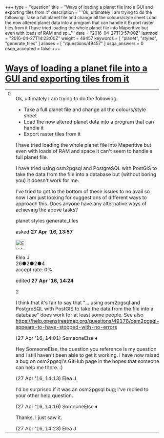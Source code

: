 +++
type = "question"
title = "Ways of loading a planet file into a GUI and exporting tiles from it"
description = '''Ok, ultimately I am trying to do the following:  Take a full planet file and change all the colours/style sheet Load the now altered planet data into a program that can handle it Export raster tiles from it  I have tried loading the whole planet file into Maperitive but even with loads of RAM and sp...'''
date = "2016-04-27T13:57:00Z"
lastmod = "2016-04-27T14:23:00Z"
weight = 49457
keywords = [ "planet", "styles", "generate_tiles" ]
aliases = [ "/questions/49457" ]
osqa_answers = 0
osqa_accepted = false
+++

<div class="headNormal">

# [Ways of loading a planet file into a GUI and exporting tiles from it](/questions/49457/ways-of-loading-a-planet-file-into-a-gui-and-exporting-tiles-from-it)

</div>

<div id="main-body">

<div id="askform">

<table id="question-table" style="width:100%;">
<colgroup>
<col style="width: 50%" />
<col style="width: 50%" />
</colgroup>
<tbody>
<tr>
<td style="width: 30px; vertical-align: top"><div class="vote-buttons">
<span id="post-49457-upvote" class="ajax-command post-vote up" rel="nofollow" title="I like this post (click again to cancel)"> </span>
<div id="post-49457-score" class="post-score" title="current number of votes">
0
</div>
<span id="post-49457-downvote" class="ajax-command post-vote down" rel="nofollow" title="I dont like this post (click again to cancel)"> </span> <span id="favorite-mark" class="ajax-command favorite-mark" rel="nofollow" title="mark/unmark this question as favorite (click again to cancel)"> </span>
<div id="favorite-count" class="favorite-count">
&#10;</div>
</div></td>
<td><div id="item-right">
<div class="question-body">
<p>Ok, ultimately I am trying to do the following:</p>
<ul>
<li>Take a full planet file and change all the colours/style sheet</li>
<li>Load the now altered planet data into a program that can handle it</li>
<li>Export raster tiles from it</li>
</ul>
<p>I have tried loading the whole planet file into Maperitive but even with loads of RAM and space it can't seem to handle a full planet file.</p>
<p>I have tried using osm2pgsql and PostgreSQL with PostGIS to take the data from the file into a database but (without boring you) it doesn't work for me.</p>
<p>I've tried to get to the bottom of these issues to no avail so now I am just looking for suggestions of different ways to approach this. Does anyone have any alternative ways of achieving the above tasks?</p>
</div>
<div id="question-tags" class="tags-container tags">
<span class="post-tag tag-link-planet" rel="tag" title="see questions tagged &#39;planet&#39;">planet</span> <span class="post-tag tag-link-styles" rel="tag" title="see questions tagged &#39;styles&#39;">styles</span> <span class="post-tag tag-link-generate_tiles" rel="tag" title="see questions tagged &#39;generate_tiles&#39;">generate_tiles</span>
</div>
<div id="question-controls" class="post-controls">
&#10;</div>
<div class="post-update-info-container">
<div class="post-update-info post-update-info-user">
<p>asked <strong>27 Apr '16, 13:57</strong></p>
<img src="https://secure.gravatar.com/avatar/b75302f1065a5eca0c63dcb6f3b51ea7?s=32&amp;d=identicon&amp;r=g" class="gravatar" width="32" height="32" alt="Elea%20J&#39;s gravatar image" />
<p><span>Elea J</span><br />
<span class="score" title="26 reputation points">26</span><span title="2 badges"><span class="badge1">●</span><span class="badgecount">2</span></span><span title="2 badges"><span class="silver">●</span><span class="badgecount">2</span></span><span title="4 badges"><span class="bronze">●</span><span class="badgecount">4</span></span><br />
<span class="accept_rate" title="Rate of the user&#39;s accepted answers">accept rate:</span> <span title="Elea J has no accepted answers">0%</span></p>
</div>
<div class="post-update-info post-update-info-edited">
<p><span> edited <strong>27 Apr '16, 14:24</strong> </span></p>
</div>
</div>
<div id="comments-container-49457" class="comments-container">
<span id="49459"></span>
<div id="comment-49459" class="comment">
<div id="post-49459-score" class="comment-score">
2
</div>
<div class="comment-text">
<p>I think that it's fair to say that "... using osm2pgsql and PostgreSQL with PostGIS to take the data from the file into a database" does work for at least some people. See also <a href="/questions/49178/osm2pgsql-appears-to-have-stopped-with-no-errors">https://help.openstreetmap.org/questions/49178/osm2pgsql-appears-to-have-stopped-with-no-errors</a></p>
</div>
<div id="comment-49459-info" class="comment-info">
<span class="comment-age">(27 Apr '16, 14:01)</span> <span class="comment-user userinfo">SomeoneElse ♦</span>
</div>
</div>
<span id="49461"></span>
<div id="comment-49461" class="comment">
<div id="post-49461-score" class="comment-score">
&#10;</div>
<div class="comment-text">
<p>Hey SomeoneElse, the question you reference is my question and I still haven't been able to get it working. I have now raised a bug on osm2pgsql's GitHub page in the hopes that someone can help me there. :)</p>
</div>
<div id="comment-49461-info" class="comment-info">
<span class="comment-age">(27 Apr '16, 14:13)</span> <span class="comment-user userinfo">Elea J</span>
</div>
</div>
<span id="49463"></span>
<div id="comment-49463" class="comment">
<div id="post-49463-score" class="comment-score">
&#10;</div>
<div class="comment-text">
<p>I'd be surprised if it was an osm2pgsql bug; I've replied to your other help question.</p>
</div>
<div id="comment-49463-info" class="comment-info">
<span class="comment-age">(27 Apr '16, 14:16)</span> <span class="comment-user userinfo">SomeoneElse ♦</span>
</div>
</div>
<span id="49466"></span>
<div id="comment-49466" class="comment">
<div id="post-49466-score" class="comment-score">
&#10;</div>
<div class="comment-text">
<p>Thanks, I just saw it.</p>
</div>
<div id="comment-49466-info" class="comment-info">
<span class="comment-age">(27 Apr '16, 14:23)</span> <span class="comment-user userinfo">Elea J</span>
</div>
</div>
</div>
<div id="comment-tools-49457" class="comment-tools">
&#10;</div>
<div class="clear">
&#10;</div>
<div id="comment-49457-form-container" class="comment-form-container">
&#10;</div>
<div class="clear">
&#10;</div>
</div></td>
</tr>
</tbody>
</table>

</div>

</div>

